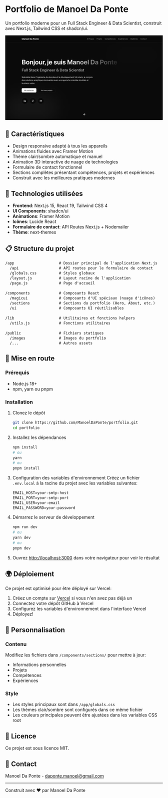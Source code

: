 # Portfolio de Manoel Da Ponte

Un portfolio moderne pour un Full Stack Engineer &amp; Data Scientist, construit avec Next.js, Tailwind CSS et shadcn/ui.

![Capture d'écran du portfolio](public/images/screenshot.png)

## 🚀 Caractéristiques

-   Design responsive adapté à tous les appareils
-   Animations fluides avec Framer Motion
-   Thème clair/sombre automatique et manuel
-   Animation 3D interactive de nuage de technologies
-   Formulaire de contact fonctionnel
-   Sections complètes présentant compétences, projets et expériences
-   Construit avec les meilleures pratiques modernes

## 🧰 Technologies utilisées

-   **Frontend**: Next.js 15, React 19, Tailwind CSS 4
-   **UI Components**: shadcn/ui
-   **Animations**: Framer Motion
-   **Icônes**: Lucide React
-   **Formulaire de contact**: API Routes Next.js + Nodemailer
-   **Thème**: next-themes

## 📋 Structure du projet

```
/app                    # Dossier principal de l'application Next.js
  /api                  # API routes pour le formulaire de contact
  /globals.css          # Styles globaux
  /layout.js            # Layout racine de l'application
  /page.js              # Page d'accueil

/components             # Composants React
  /magicui              # Composants d'UI spéciaux (nuage d'icônes)
  /sections             # Sections du portfolio (Hero, About, etc.)
  /ui                   # Composants UI réutilisables

/lib                    # Utilitaires et fonctions helpers
  /utils.js             # Fonctions utilitaires

/public                 # Fichiers statiques
  /images               # Images du portfolio
  /...                  # Autres assets
```

## 🚀 Mise en route

### Prérequis

-   Node.js 18+
-   npm, yarn ou pnpm

### Installation

1. Clonez le dépôt

    ```bash
    git clone https://github.com/ManoelDaPonte/portfolio.git
    cd portfolio
    ```

2. Installez les dépendances

    ```bash
    npm install
    # ou
    yarn
    # ou
    pnpm install
    ```

3. Configuration des variables d'environnement
   Créez un fichier `.env.local` à la racine du projet avec les variables suivantes:

    ```
    EMAIL_HOST=your-smtp-host
    EMAIL_PORT=your-smtp-port
    EMAIL_USER=your-email
    EMAIL_PASSWORD=your-password
    ```

4. Démarrez le serveur de développement

    ```bash
    npm run dev
    # ou
    yarn dev
    # ou
    pnpm dev
    ```

5. Ouvrez [http://localhost:3000](http://localhost:3000) dans votre navigateur pour voir le résultat

## 🌍 Déploiement

Ce projet est optimisé pour être déployé sur Vercel:

1. Créez un compte sur [Vercel](https://vercel.com) si vous n'en avez pas déjà un
2. Connectez votre dépôt GitHub à Vercel
3. Configurez les variables d'environnement dans l'interface Vercel
4. Déployez!

## 🧩 Personnalisation

### Contenu

Modifiez les fichiers dans `/components/sections/` pour mettre à jour:

-   Informations personnelles
-   Projets
-   Compétences
-   Expériences

### Style

-   Les styles principaux sont dans `/app/globals.css`
-   Les thèmes clair/sombre sont configurés dans ce même fichier
-   Les couleurs principales peuvent être ajustées dans les variables CSS root

## 📄 Licence

Ce projet est sous licence MIT.

## 👤 Contact

Manoel Da Ponte - [daponte.manoel@gmail.com](mailto:daponte.manoel@gmail.com)

---

Construit avec ❤️ par Manoel Da Ponte
